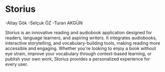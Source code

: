 # Storius
-Altay Gök
-Selçuk ÖZ
-Turan AKGÜN

Storius is an innovative reading and audiobook application designed for readers, language learners, and aspiring writers. It integrates audiobooks, interactive storytelling, and vocabulary-building tools, making reading more accessible and engaging. Whether you're looking to enjoy a book without eye strain, improve your vocabulary through context-based learning, or publish your own work, Storius provides a personalized experience for every user.
